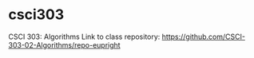 # csci303
CSCI 303: Algorithms
Link to class repository: https://github.com/CSCI-303-02-Algorithms/repo-eupright
